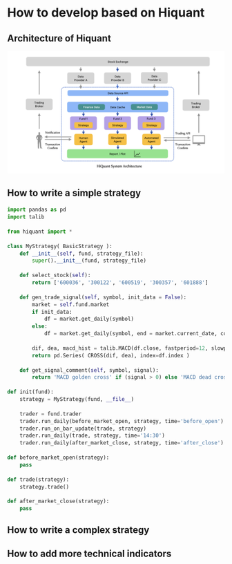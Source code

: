 
# How to develop based on Hiquant

## Architecture of Hiquant

![Hiquant system architecture](system.png)

## How to write a simple strategy

```python
import pandas as pd
import talib

from hiquant import *

class MyStrategy( BasicStrategy ):
    def __init__(self, fund, strategy_file):
        super().__init__(fund, strategy_file)

    def select_stock(self):
        return ['600036', '300122', '600519', '300357', '601888']

    def gen_trade_signal(self, symbol, init_data = False):
        market = self.fund.market
        if init_data:
            df = market.get_daily(symbol)
        else:
            df = market.get_daily(symbol, end = market.current_date, count = 26+9)

        dif, dea, macd_hist = talib.MACD(df.close, fastperiod=12, slowperiod=26, signalperiod=9)
        return pd.Series( CROSS(dif, dea), index=df.index )

    def get_signal_comment(self, symbol, signal):
        return 'MACD golden cross' if (signal > 0) else 'MACD dead cross'

def init(fund):
    strategy = MyStrategy(fund, __file__)

    trader = fund.trader
    trader.run_daily(before_market_open, strategy, time='before_open')
    trader.run_on_bar_update(trade, strategy)
    trader.run_daily(trade, strategy, time='14:30')
    trader.run_daily(after_market_close, strategy, time='after_close')

def before_market_open(strategy):
    pass

def trade(strategy):
    strategy.trade()

def after_market_close(strategy):
    pass
```

## How to write a complex strategy


## How to add more technical indicators


